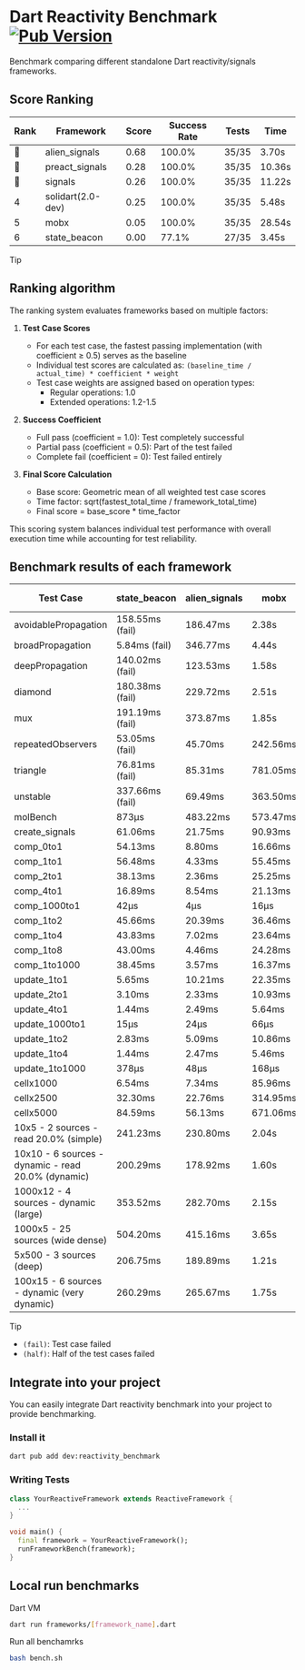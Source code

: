 # Dart Reactivity Benchmark [![Pub Version](https://img.shields.io/pub/v/reactivity_benchmark)](https://pub.dev/packages/reactivity_benchmark)

Benchmark comparing different standalone Dart reactivity/signals frameworks.

## Score Ranking

<!-- ranking start -->
| Rank | Framework | Score | Success Rate | Tests | Time |
|------|-----------|-------|--------------|-------|------|
| 🥇 | alien_signals | 0.68 | 100.0% | 35/35 | 3.70s |
| 🥈 | preact_signals | 0.28 | 100.0% | 35/35 | 10.36s |
| 🥉 | signals | 0.26 | 100.0% | 35/35 | 11.22s |
| 4 | solidart(2.0-dev) | 0.25 | 100.0% | 35/35 | 5.48s |
| 5 | mobx | 0.05 | 100.0% | 35/35 | 28.54s |
| 6 | state_beacon | 0.00 | 77.1% | 27/35 | 3.45s |

<!-- ranking end -->

> [!TIP]
> ## Ranking algorithm
>
> The ranking system evaluates frameworks based on multiple factors:
>
> 1. **Test Case Scores**
>    - For each test case, the fastest passing implementation (with coefficient ≥ 0.5) serves as the baseline
>    - Individual test scores are calculated as: `(baseline_time / actual_time) * coefficient * weight`
>    - Test case weights are assigned based on operation types:
>      - Regular operations: 1.0
>      - Extended operations: 1.2-1.5
>
> 2. **Success Coefficient**
>    - Full pass (coefficient = 1.0): Test completely successful
>    - Partial pass (coefficient = 0.5): Part of the test failed
>    - Complete fail (coefficient = 0): Test failed entirely
>
> 3. **Final Score Calculation**
>    - Base score: Geometric mean of all weighted test case scores
>    - Time factor: sqrt(fastest_total_time / framework_total_time)
>    - Final score = base_score * time_factor
>
> This scoring system balances individual test performance with overall execution time while accounting for test reliability.

## Benchmark results of each framework

<!-- test-case start -->
| Test Case | state_beacon | alien_signals | mobx | solidart(2.0-dev) | signals | preact_signals |
|---|---|---|---|---|---|---|
| avoidablePropagation | 158.55ms (fail) | 186.47ms | 2.38s | 274.43ms | 205.81ms | 203.29ms |
| broadPropagation | 5.84ms (fail) | 346.77ms | 4.44s | 507.75ms | 452.93ms | 452.21ms |
| deepPropagation | 140.02ms (fail) | 123.53ms | 1.58s | 171.25ms | 175.63ms | 177.47ms |
| diamond | 180.38ms (fail) | 229.72ms | 2.51s | 349.59ms | 285.72ms | 284.93ms |
| mux | 191.19ms (fail) | 373.87ms | 1.85s | 448.34ms | 410.00ms | 410.91ms |
| repeatedObservers | 53.05ms (fail) | 45.70ms | 242.56ms | 81.27ms | 44.36ms | 40.38ms |
| triangle | 76.81ms (fail) | 85.31ms | 781.05ms | 118.53ms | 104.00ms | 101.62ms |
| unstable | 337.66ms (fail) | 69.49ms | 363.50ms | 97.61ms | 79.57ms | 70.65ms |
| molBench | 873μs | 483.22ms | 573.47ms | 493.82ms | 486.48ms | 487.61ms |
| create_signals | 61.06ms | 21.75ms | 90.93ms | 101.89ms | 27.19ms | 4.60ms |
| comp_0to1 | 54.13ms | 8.80ms | 16.66ms | 38.67ms | 12.36ms | 17.78ms |
| comp_1to1 | 56.48ms | 4.33ms | 55.45ms | 59.27ms | 26.24ms | 12.80ms |
| comp_2to1 | 38.13ms | 2.36ms | 25.25ms | 27.13ms | 8.52ms | 10.48ms |
| comp_4to1 | 16.89ms | 8.54ms | 21.13ms | 15.30ms | 2.90ms | 7.93ms |
| comp_1000to1 | 42μs | 4μs | 16μs | 20μs | 4μs | 4μs |
| comp_1to2 | 45.66ms | 20.39ms | 36.46ms | 40.32ms | 20.78ms | 16.76ms |
| comp_1to4 | 43.83ms | 7.02ms | 23.64ms | 23.58ms | 9.64ms | 26.67ms |
| comp_1to8 | 43.00ms | 4.46ms | 24.28ms | 26.07ms | 8.54ms | 6.87ms |
| comp_1to1000 | 38.45ms | 3.57ms | 16.37ms | 17.38ms | 4.32ms | 4.60ms |
| update_1to1 | 5.65ms | 10.21ms | 22.35ms | 16.26ms | 8.90ms | 8.63ms |
| update_2to1 | 3.10ms | 2.33ms | 10.93ms | 7.93ms | 6.91ms | 4.29ms |
| update_4to1 | 1.44ms | 2.49ms | 5.64ms | 4.07ms | 2.22ms | 2.14ms |
| update_1000to1 | 15μs | 24μs | 66μs | 41μs | 23μs | 21μs |
| update_1to2 | 2.83ms | 5.09ms | 10.86ms | 8.08ms | 4.67ms | 4.68ms |
| update_1to4 | 1.44ms | 2.47ms | 5.46ms | 4.16ms | 2.59ms | 2.13ms |
| update_1to1000 | 378μs | 48μs | 168μs | 172μs | 43μs | 173μs |
| cellx1000 | 6.54ms | 7.34ms | 85.96ms | 13.53ms | 10.33ms | 10.25ms |
| cellx2500 | 32.30ms | 22.76ms | 314.95ms | 55.93ms | 43.98ms | 33.60ms |
| cellx5000 | 84.59ms | 56.13ms | 671.06ms | 169.34ms | 91.27ms | 101.48ms |
| 10x5 - 2 sources - read 20.0% (simple) | 241.23ms | 230.80ms | 2.04s | 360.58ms | 504.16ms | 440.94ms |
| 10x10 - 6 sources - dynamic - read 20.0% (dynamic) | 200.29ms | 178.92ms | 1.60s | 244.21ms | 283.54ms | 270.71ms |
| 1000x12 - 4 sources - dynamic (large) | 353.52ms | 282.70ms | 2.15s | 473.91ms | 3.74s | 3.73s |
| 1000x5 - 25 sources (wide dense) | 504.20ms | 415.16ms | 3.65s | 587.64ms | 3.44s | 2.73s |
| 5x500 - 3 sources (deep) | 206.75ms | 189.89ms | 1.21s | 257.62ms | 228.10ms | 230.84ms |
| 100x15 - 6 sources - dynamic (very dynamic) | 260.29ms | 265.67ms | 1.75s | 383.98ms | 483.50ms | 455.07ms |

<!-- test-case end -->

> [!TIP]
> - `(fail)`: Test case failed
> - `(half)`: Half of the test cases failed

## Integrate into your project

You can easily integrate Dart reactivity benchmark into your project to provide benchmarking.

### Install it

```bash
dart pub add dev:reactivity_benchmark
```

### Writing Tests

```dart
class YourReactiveFramework extends ReactiveFramework {
  ...
}

void main() {
  final framework = YourReactiveFramework();
  runFrameworkBench(framework);
}
```

## Local run benchmarks

Dart VM
```bash
dart run frameworks/[framework_name].dart
```

Run all benchamrks
```bash
bash bench.sh
```
